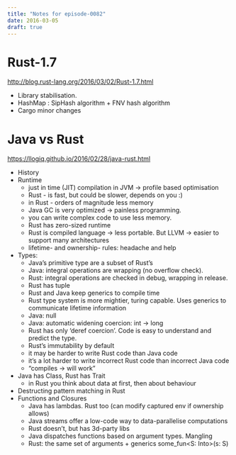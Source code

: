 ```yaml
---
title: "Notes for episode-0082"
date: 2016-03-05
draft: true
---
```


# Rust-1.7
http://blog.rust-lang.org/2016/03/02/Rust-1.7.html

* Library stabilisation.
* HashMap : SipHash algorithm + FNV hash algorithm
* Cargo minor changes

# Java vs Rust
https://llogiq.github.io/2016/02/28/java-rust.html

- History
- Runtime
  - just in time (JIT) compilation in JVM -> profile based optimisation
  - Rust - is fast, but could be slower, depends on you :)
  - in Rust - orders of magnitude less memory
  - Java GC is very optimized -> painless programming.
  - you can write complex code to use less memory.
  - Rust has zero-sized runtime
  - Rust is compiled language -> less portable. But LLVM -> easier to support many architectures
  - lifetime- and ownership- rules: headache and help
- Types:
  - Java’s primitive type are a subset of Rust’s
  - Java: integral operations are wrapping (no overflow check).
  - Rust: integral operations are checked in debug, wrapping in release.
  - Rust has tuple
  - Rust and Java keep generics to compile time
  - Rust type system is more mightier, turing capable. Uses generics to communicate lifetime information
  - Java: null
  - Java: automatic widening coercion: int -> long
  - Rust has only ‘deref coercion’. Code is easy to understand and predict the type.
  - Rust’s immutability by default
  - it may be harder to write Rust code than Java code
  - it’s a lot harder to write incorrect Rust code than incorrect Java code
  - “compiles -> will work”
- Java has Class, Rust has Trait
  - in Rust you think about data at first, then about behaviour
- Destructing pattern matching in Rust
- Functions and Closures
  - Java has lambdas. Rust too (can modify captured env if ownership allows)
  - Java streams offer a low-code way to data-parallelise computations
  - Rust doesn’t, but has 3d-party libs
  - Java dispatches functions based on argument types. Mangling 
  - Rust: the same set of arguments + generics some_fun<S: Into<String>>(s: S)
